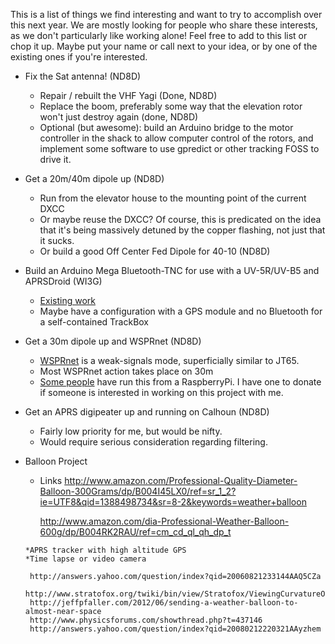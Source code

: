 This is a list of things we find interesting and want to try to accomplish over this next year. We are mostly looking for people who share these interests, as we don't particularly like working alone! Feel free to add to this list or chop it up. Maybe put your name or call next to your idea, or by one of the existing ones if you're interested.

* Fix the Sat antenna! (ND8D)
    * Repair / rebuilt the VHF Yagi (Done, ND8D)
    * Replace the boom,  preferably some way that the elevation rotor won't just destroy again (done, ND8D)
    * Optional (but awesome): build an Arduino bridge to the motor controller in the shack to allow computer control of the rotors, and implement some software to use gpredict or other tracking FOSS to drive it.

* Get a 20m/40m dipole up (ND8D)
    * Run from the elevator house to the mounting point of the current DXCC
    * Or maybe reuse the DXCC? Of course, this is predicated on the idea that it's being massively detuned by the copper flashing, not just that it sucks.
    * Or build a good Off Center Fed Dipole for 40-10 (ND8D)

* Build an Arduino Mega Bluetooth-TNC for use with a UV-5R/UV-B5 and APRSDroid (WI3G)
    * [Existing work](https://sites.google.com/site/ki4mcw/Home/arduino-tnc)
    * Maybe have a configuration with a GPS module and no Bluetooth for a self-contained TrackBox

* Get a 30m dipole up and WSPRnet (ND8D)
    * [WSPRnet](http://wsprnet.org/drupal/) is a weak-signals mode, superficially similar to JT65.
    * Most WSPRnet action takes place on 30m
    * [Some people](https://github.com/threeme3/WsprryPi) have run this from a RaspberryPi. I have one to donate if someone is interested in working on this project with me.

* Get an APRS digipeater up and running on Calhoun (ND8D)
    * Fairly low priority for me, but would be nifty.
    * Would require serious consideration regarding filtering.

* Balloon Project

     * Links
        http://www.amazon.com/Professional-Quality-Diameter-Balloon-300Grams/dp/B004I45LX0/ref=sr_1_2?ie=UTF8&qid=1388498734&sr=8-2&keywords=weather+balloon

        http://www.amazon.com/dia-Professional-Weather-Balloon-600g/dp/B004RK2RAU/ref=cm_cd_ql_qh_dp_t

      *APRS tracker with high altitude GPS
      *Time lapse or video camera

       http://answers.yahoo.com/question/index?qid=20060821233144AAQ5CZa
       http://www.stratofox.org/twiki/bin/view/Stratofox/ViewingCurvatureOfTheEarth
       http://jeffpfaller.com/2012/06/sending-a-weather-balloon-to-almost-near-space
       http://www.physicsforums.com/showthread.php?t=437146
       http://answers.yahoo.com/question/index?qid=20080212220321AAyzhem
       

 